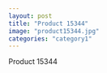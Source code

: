```yaml
---
layout: post
title: "Product 15344"
image: "product15344.jpg"
categories: "category1"
---
```

Product 15344
